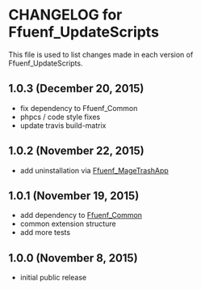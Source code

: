 # CHANGELOG for Ffuenf_UpdateScripts

This file is used to list changes made in each version of Ffuenf_UpdateScripts.

## 1.0.3 (December 20, 2015)

* fix dependency to Ffuenf_Common
* phpcs / code style fixes
* update travis build-matrix

## 1.0.2 (November 22, 2015)

* add uninstallation via [Ffuenf_MageTrashApp](https://github.com/ffuenf/Ffuenf_MageTrashApp)

## 1.0.1 (November 19, 2015)

* add dependency to [Ffuenf_Common](https://github.com/ffuenf/Ffuenf_Common)
* common extension structure
* add more tests

## 1.0.0 (November 8, 2015)

* initial public release
